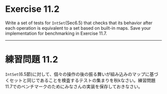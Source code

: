 # Exercise 11.2
Write a set of tests for `IntSet`(Sec6.5) that checks that its behavior after each operation is equivalent to a set based on built-in maps. Save your implementation for benchmarking in Exercise 11.7.

---
# 練習問題 11.2
`IntSet`(6.5節)に対して、個々の操作の後の振る舞いが組み込みのマップに基づくセットと同じであることを検査するテストの集まりを秋kなさい。練習問題11.7でのベンチマークのためにみなさんの実装を保存しておきなさい。
